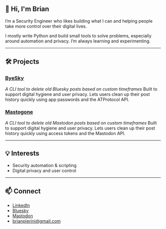 ## 👋 Hi, I'm Brian

I’m a Security Engineer who likes building what I can and helping people take more control over their digital lives.

I mostly write Python and build small tools to solve problems, especially around automation and privacy. I’m always learning and experimenting.

---

## 🛠 Projects

### [ByeSky](https://github.com/brianpierini/ByeSky)  
*A CLI tool to delete old Bluesky posts based on custom timeframes*
Built to support digital hygiene and user privacy. Lets users clean up their post history quickly using app passwords and the ATProtocol API.

### [Mastogone](https://github.com/brianpierini/Mastogone)
*A CLI tool to delete old Mastodon posts based on custom timeframes*
Built to support digital hygiene and user privacy. Lets users clean up their post history quickly using access tokens and the Mastodon API.

---

## 💡 Interests

- Security automation & scripting  
- Digital privacy and user control    

---

## 📫 Connect

- [LinkedIn](https://www.linkedin.com/in/brianpierini/)  
- [Bluesky](https://bsky.app/profile/bripie.me)
- [Mastodon](https://mastodon.social/@brianpierini)  
- brianpierini@gmail.com
<!---
brianpierini/brianpierini is a ✨ special ✨ repository because its `README.md` (this file) appears on your GitHub profile.
You can click the Preview link to take a look at your changes.
--->
